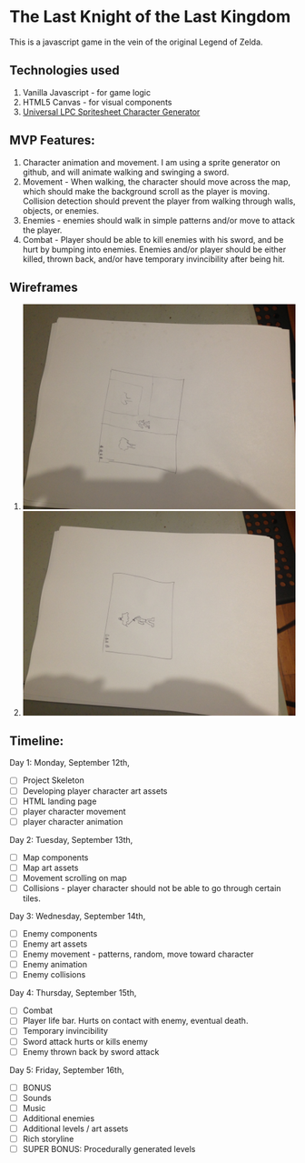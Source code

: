 # The Last Knight of the Last Kingdom

This is a javascript game in the vein of the original Legend of Zelda.

## Technologies used

1. Vanilla Javascript - for game logic
2. HTML5 Canvas - for visual components
3. [Universal LPC Spritesheet Character Generator](http://gaurav.munjal.us/Universal-LPC-Spritesheet-Character-Generator/)

## MVP Features:

1) Character animation and movement. I am using a sprite generator on github, and will
animate walking and swinging a sword.
2) Movement - When walking, the character should move across the map, which should
make the background scroll as the player is moving. Collision detection should prevent
the player from walking through walls, objects, or enemies.
3) Enemies - enemies should walk in simple patterns and/or move to attack the player.
4) Combat - Player should be able to kill enemies with his sword, and be hurt by bumping
into enemies. Enemies and/or player should be either killed, thrown back, and/or have
temporary invincibility after being hit.

## Wireframes

1. ![Basic overhead look](docs/IMG_0285.JPG)
2. ![Basic combat look](docs/IMG_0286.JPG)


## Timeline:

Day 1: Monday, September 12th,
  -[ ] Project Skeleton
  -[ ] Developing player character art assets
  -[ ] HTML landing page
  -[ ] player character movement
  -[ ] player character animation

Day 2: Tuesday, September 13th,
  -[ ] Map components
  -[ ] Map art assets
  -[ ] Movement scrolling on map
  -[ ] Collisions - player character should not be able to go through certain tiles.

Day 3: Wednesday, September 14th,
  -[ ] Enemy components
  -[ ] Enemy art assets
  -[ ] Enemy movement - patterns, random, move toward character
  -[ ] Enemy animation
  -[ ] Enemy collisions

Day 4: Thursday, September 15th,
  -[ ] Combat
  -[ ] Player life bar. Hurts on contact with enemy, eventual death.
  -[ ] Temporary invincibility
  -[ ] Sword attack hurts or kills enemy
  -[ ] Enemy thrown back by sword attack

Day 5: Friday, September 16th,
  -[ ] BONUS
  -[ ] Sounds
  -[ ] Music
  -[ ] Additional enemies
  -[ ] Additional levels / art assets
  -[ ] Rich storyline
  -[ ] SUPER BONUS: Procedurally generated levels

